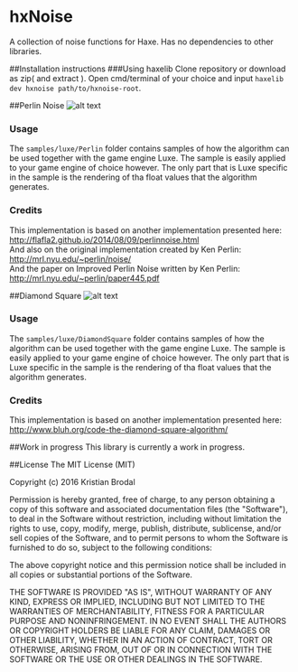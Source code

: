 # hxNoise
A collection of noise functions for Haxe. Has no dependencies to other libraries. 

##Installation instructions
###Using haxelib
Clone repository or download as zip( and extract ). Open cmd/terminal of your choice and input `haxelib dev hxnoise path/to/hxnoise-root`.

##Perlin Noise
![alt text](https://github.com/whuop/hxNoise/blob/master/samples/images/Perlin/perlin-1.png "Perlin")
### Usage
The `samples/luxe/Perlin` folder contains samples of how the algorithm can be used together with the game engine Luxe. The sample is easily applied to your game engine of choice however. The only part that is Luxe specific in the sample is the rendering of tha float values that the algorithm generates.
### Credits
This implementation is based on another implementation presented here: <br>
http://flafla2.github.io/2014/08/09/perlinnoise.html <br>
And also on the original implementation created by Ken Perlin: <br>
http://mrl.nyu.edu/~perlin/noise/ <br>
And the paper on Improved Perlin Noise written by Ken Perlin: <br>
http://mrl.nyu.edu/~perlin/paper445.pdf

##Diamond Square
![alt text](https://github.com/whuop/hxNoise/blob/master/samples/images/DiamondSquare/diamond-square-1.png "Diamond Square")
### Usage
The `samples/luxe/DiamondSquare` folder contains samples of how the algorithm can be used together with the game engine Luxe. The sample is easily applied to your game engine of choice however. The only part that is Luxe specific in the sample is the rendering of tha float values that the algorithm generates.
### Credits
This implementation is based on another implementation presented here:
http://www.bluh.org/code-the-diamond-square-algorithm/

##Work in progress
This library is currently a work in progress.

##License
The MIT License (MIT)

Copyright (c) 2016 Kristian Brodal

Permission is hereby granted, free of charge, to any person obtaining a copy
of this software and associated documentation files (the "Software"), to deal
in the Software without restriction, including without limitation the rights
to use, copy, modify, merge, publish, distribute, sublicense, and/or sell
copies of the Software, and to permit persons to whom the Software is
furnished to do so, subject to the following conditions:

The above copyright notice and this permission notice shall be included in all
copies or substantial portions of the Software.

THE SOFTWARE IS PROVIDED "AS IS", WITHOUT WARRANTY OF ANY KIND, EXPRESS OR
IMPLIED, INCLUDING BUT NOT LIMITED TO THE WARRANTIES OF MERCHANTABILITY,
FITNESS FOR A PARTICULAR PURPOSE AND NONINFRINGEMENT. IN NO EVENT SHALL THE
AUTHORS OR COPYRIGHT HOLDERS BE LIABLE FOR ANY CLAIM, DAMAGES OR OTHER
LIABILITY, WHETHER IN AN ACTION OF CONTRACT, TORT OR OTHERWISE, ARISING FROM,
OUT OF OR IN CONNECTION WITH THE SOFTWARE OR THE USE OR OTHER DEALINGS IN THE
SOFTWARE.
